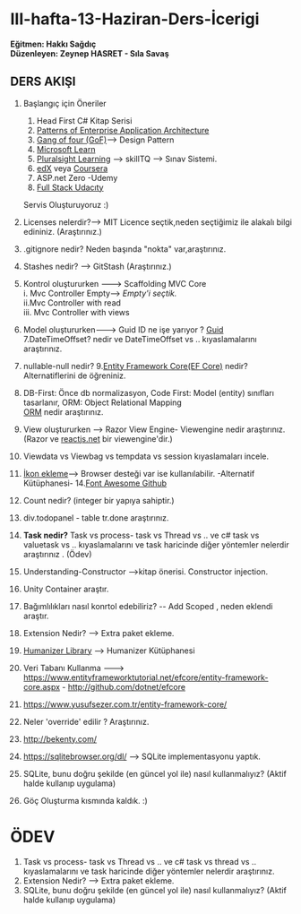 
# III-hafta-13-Haziran-Ders-İcerigi
**Eğitmen: Hakkı Sağdıç** <br/>
**Düzenleyen: Zeynep HASRET - Sıla Savaş**  <br/>

## DERS AKIŞI 

1. Başlangıç için Öneriler    

   1. Head First C# Kitap Serisi 
   2. [Patterns of Enterprise Application Architecture](https://books.google.com.tr/books?id=vqTfNFDzzdIC&printsec=frontcover&hl=tr&source=gbs_ge_summary_r&cad=0#v=onepage&q&f=false)
   3. [Gang of four (GoF)](https://en.wikipedia.org/wiki/Design_Patterns)--> Design Pattern
   4. [Microsoft Learn](https://docs.microsoft.com/tr-tr/learn/)
   5. [Pluralsight Learning](https://www.pluralsight.com/paths/csharp) --> skillTQ --> Sınav Sistemi.
   6. [edX](https://www.edx.org/)  veya  [Coursera](https:/www.coursera.org/)
   7. ASP.net Zero -Udemy
   8. [Full Stack Udacıty](https://www.udacity.com/course/full-stack-foundations--ud088)
   
   Servis Oluşturuyoruz :)
2. Licenses nelerdir?--> MIT Licence seçtik,neden seçtiğimiz ile alakalı bilgi edininiz. (Araştırınız.)
3. .gitignore nedir? Neden başında "nokta" var,araştırınız.
4. Stashes nedir? --> GitStash (Araştırınız.) 
5. Kontrol oluştururken ---> Scaffolding MVC Core <br/>
    i. Mvc Controller Empty--> *Empty'i seçtik.* <br/>
    ii.Mvc Controller with read <br/>
    iii. Mvc Controller with views <br/>
6. Model oluştururken---> Guid ID ne işe yarıyor ?  [Guid](https://www.guidgenerator.com/)
7.DateTimeOffset? nedir ve DateTimeOffset vs .. kıyaslamalarını araştırınız.
8. nullable-null nedir?
9.[Entity Framework Core(EF Core)](https://www.entityframeworktutorial.net/efcore/entity-framework-core.aspx) nedir? Alternatiflerini de öğreniniz.
10. DB-First: Önce db normalizasyon, Code First: Model (entity) sınıfları tasarlanır, ORM: Object Relational Mapping <br/>
[ORM](https://caylakyazilimci.com/post/object-relational-mapping-orm-nedir) nedir araştırınız.
11. View oluştururken --> Razor View Engine- Viewengine nedir araştırınız. (Razor ve [reactjs.net](https://reactjs.net/) bir viewengine'dir.)
12. Viewdata vs Viewbag vs tempdata vs session kıyaslamaları incele.
13. [İkon ekleme](https://fontawesome.com/icons?d=gallery)--> Browser desteği var ise kullanılabilir. -Alternatif Kütüphanesi-
14.[Font Awesome Github](https://github.com/FortAwesome/Font-Awesome) <br/>
15. Count nedir?  (integer bir yapıya sahiptir.)
16. div.todopanel - table tr.done araştırınız.
17. **Task nedir?** Task vs process- task vs Thread vs .. ve c# task vs valuetask vs .. kıyaslamalarını ve task haricinde diğer yöntemler nelerdir araştırınız . (Ödev)
18. Understanding-Constructor -->kitap önerisi. Constructor injection.
19.  Unity Container araştır.
20. Bağımlılıkları nasıl konrtol edebiliriz? -- Add Scoped ,  neden eklendi araştır.
21. Extension Nedir?  --> Extra paket ekleme.
22. [Humanizer Library](https://humanizr.net/) --> Humanizer Kütüphanesi 
23.  Veri Tabanı Kullanma ---> https://www.entityframeworktutorial.net/efcore/entity-framework-core.aspx - http://github.com/dotnet/efcore
24. https://www.yusufsezer.com.tr/entity-framework-core/
25. Neler 'override' edilir ? Araştırınız. 
26. http://bekenty.com/
27. https://sqlitebrowser.org/dl/ --> SQLite implementasyonu yaptık.
28. SQLite, bunu doğru şekilde (en güncel yol ile) nasıl kullanmalıyız? (Aktif halde kullanıp uygulama)
29. Göç Oluşturma kısmında kaldık. :)


# ÖDEV
1) Task vs process- task vs Thread vs .. ve c# task vs thread vs .. kıyaslamalarını ve task haricinde diğer yöntemler nelerdir araştırınız.
2)  Extension Nedir? --> Extra paket ekleme.
3) SQLite, bunu doğru şekilde (en güncel yol ile) nasıl kullanmalıyız? (Aktif halde kullanıp uygulama)
